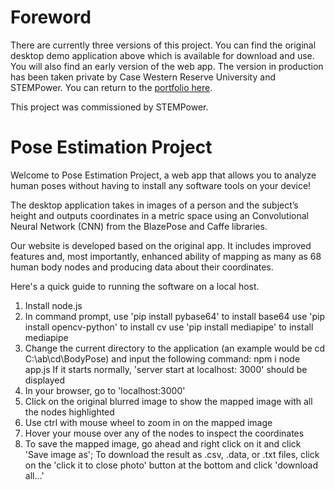 # Foreword
There are currently three versions of this project. You can find the original desktop demo application above which is available for download and use. You will also find an early version of the web app. The version in production has been taken private by Case Western Reserve University and STEMPower. You can return to the [portfolio here](https://kgalvancuesta.github.io/portfolio/).

This project was commissioned by STEMPower.

# Pose Estimation Project

Welcome to Pose Estimation Project, a web app that allows you to analyze human poses without having to install any software tools on your device!

The desktop application takes in images of a person and the subject’s height and outputs coordinates in a metric space using an Convolutional Neural Network (CNN) from the BlazePose and Caffe libraries.

Our website is developed based on the original app. It includes improved features and, most importantly, enhanced ability of mapping as many as 68 human body nodes and producing data about their coordinates.

Here's a quick guide to running the software on a local host.

1. Install node.js
2. In command prompt, use 'pip install pybase64' to install base64
   use 'pip install opencv-python' to install cv
   use 'pip install mediapipe' to install mediapipe
3. Change the current directory to the application (an example would be                                     cd C:\ab\cd\BodyPose) and input the following command:
    npm i
    node app.js
    If it starts normally, 'server start at localhost: 3000' should be displayed
4. In your browser, go to 'localhost:3000' 
5. Click on the original blurred image to show the mapped image with all the nodes highlighted
6. Use ctrl with mouse wheel to zoom in on the mapped image
7. Hover your mouse over any of the nodes to inspect the coordinates
8. To save the mapped image, go ahead and right click on it and click 'Save image as'; To download the result as .csv, .data, or .txt files, click on the 'click it to close photo' button at the bottom and click 'download all...'
